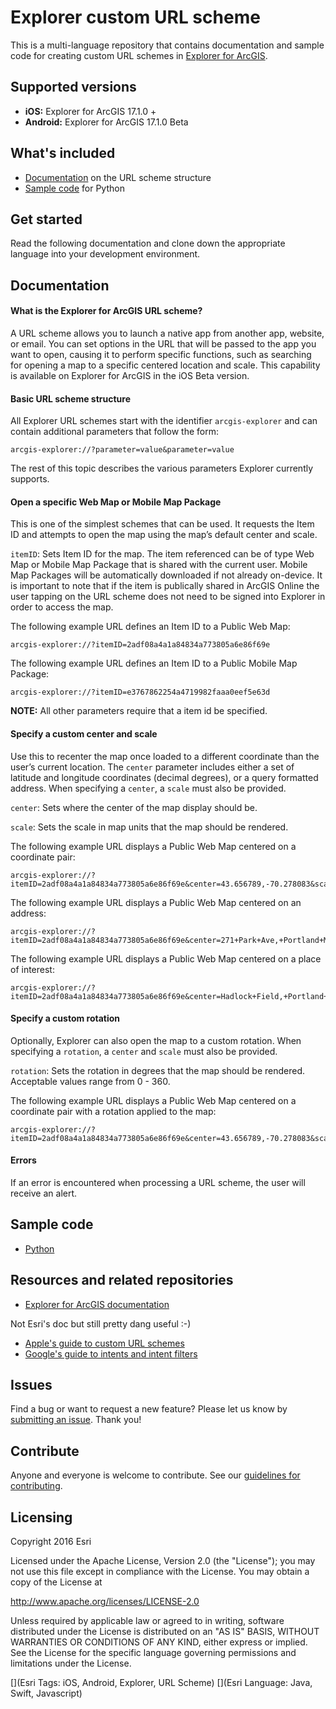 # Explorer custom URL scheme

This is a multi-language repository that contains documentation and sample code for creating custom URL schemes in [Explorer for ArcGIS](http://doc.arcgis.com/en/Explorer/).

## Supported versions

* **iOS:** Explorer for ArcGIS 17.1.0 +
* **Android:** Explorer for ArcGIS 17.1.0 Beta

## What's included

* [Documentation](#documentation) on the URL scheme structure
* [Sample code](#sample) for Python

## Get started

Read the following documentation and clone down the appropriate language into your development environment.
<a name="documentation"></a>

## Documentation

#### What is the Explorer for ArcGIS URL scheme?

A URL scheme allows you to launch a native app from another app, website, or email. You can set options in the URL that will be passed to the app you want to open, causing it to perform specific functions, such as searching for opening a map to a specific centered location and scale. This capability is available on Explorer for ArcGIS in the iOS Beta version.

#### Basic URL scheme structure

All Explorer URL schemes start with the identifier `arcgis-explorer` and can contain additional parameters that follow the form:

`
arcgis-explorer://?parameter=value&parameter=value
`

The rest of this topic describes the various parameters Explorer currently supports.

#### Open a specific Web Map or Mobile Map Package

This is one of the simplest schemes that can be used. It requests the Item ID and attempts to open the map using the map’s default center and scale.

`itemID`: Sets Item ID for the map. The item referenced can be of type Web Map or Mobile Map Package that is shared with the current user. Mobile Map Packages will be automatically downloaded if not already on-device. It is important to note that if the item is publically shared in ArcGIS Online the user tapping on the URL scheme does not need to be signed into Explorer in order to access the map.

The following example URL defines an Item ID to a Public Web Map:

```
arcgis-explorer://?itemID=2adf08a4a1a84834a773805a6e86f69e
```

The following example URL defines an Item ID to a Public Mobile Map Package:

```
arcgis-explorer://?itemID=e3767862254a4719982faaa0eef5e63d
```

**NOTE:** All other parameters require that a item id be specified.

#### Specify a custom center and scale

Use this to recenter the map once loaded to a different coordinate than the user’s current location. The `center` parameter includes either a set of latitude and longitude coordinates (decimal degrees), or a query formatted address. When specifying a `center`, a `scale` must also be provided.

`center`: Sets where the center of the map display should be.

`scale`: Sets the scale in map units that the map should be rendered.


The following example URL displays a Public Web Map centered on a coordinate pair:

```
arcgis-explorer://?itemID=2adf08a4a1a84834a773805a6e86f69e&center=43.656789,-70.278083&scale=90000
```

The following example URL displays a Public Web Map centered on an address:

```
arcgis-explorer://?itemID=2adf08a4a1a84834a773805a6e86f69e&center=271+Park+Ave,+Portland+ME&scale=90000
```

The following example URL displays a Public Web Map centered on a place of interest:

```
arcgis-explorer://?itemID=2adf08a4a1a84834a773805a6e86f69e&center=Hadlock+Field,+Portland+ME&scale=15000
```

#### Specify a custom rotation

Optionally, Explorer can also open the map to a custom rotation. When specifying a `rotation`, a `center` and `scale` must also be provided.

`rotation`: Sets the rotation in degrees that the map should be rendered. Acceptable values range from 0 - 360.

The following example URL displays a Public Web Map centered on a coordinate pair with a rotation applied to the map:

```
arcgis-explorer://?itemID=2adf08a4a1a84834a773805a6e86f69e&center=43.656789,-70.278083&scale=90000&rotation=180
```

#### Errors
If an error is encountered when processing a URL scheme, the user will receive an alert.
<a name="sample"></a>

## Sample code

* [Python](https://github.com/Esri/explorer-integration/tree/master/src/Python)

## Resources and related repositories

* [Explorer for ArcGIS documentation](http://doc.arcgis.com/en/explorer/)

Not Esri's doc but still pretty dang useful :-)

* [Apple's guide to custom URL schemes](https://developer.apple.com/library/ios/featuredarticles/iPhoneURLScheme_Reference/Introduction/Introduction.html#//apple_ref/doc/uid/TP40007899)
* [Google's guide to intents and intent filters](https://developer.android.com/guide/components/intents-filters.html)

## Issues

Find a bug or want to request a new feature? Please let us know by [submitting an issue](https://github.com/Esri/explorer-integration/issues/new). Thank you!

## Contribute

Anyone and everyone is welcome to contribute. See our [guidelines for contributing](https://github.com/esri/contributing).

## Licensing
Copyright 2016 Esri

Licensed under the Apache License, Version 2.0 (the "License");
you may not use this file except in compliance with the License.
You may obtain a copy of the License at

   http://www.apache.org/licenses/LICENSE-2.0

Unless required by applicable law or agreed to in writing, software
distributed under the License is distributed on an "AS IS" BASIS,
WITHOUT WARRANTIES OR CONDITIONS OF ANY KIND, either express or implied.
See the License for the specific language governing permissions and
limitations under the License.

[](Esri Tags: iOS, Android, Explorer, URL Scheme)
[](Esri Language: Java, Swift, Javascript)
